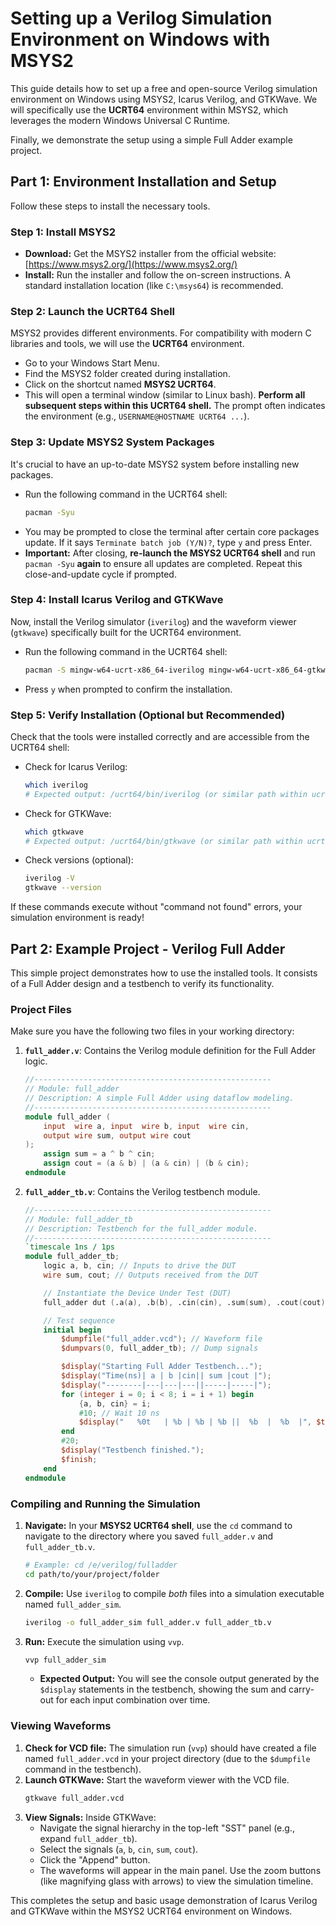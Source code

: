# Setting up a Verilog Simulation Environment on Windows with MSYS2

This guide details how to set up a free and open-source Verilog simulation environment on Windows using MSYS2, Icarus Verilog, and GTKWave. We will specifically use the **UCRT64** environment within MSYS2, which leverages the modern Windows Universal C Runtime.

Finally, we demonstrate the setup using a simple Full Adder example project.

## Part 1: Environment Installation and Setup

Follow these steps to install the necessary tools.

### Step 1: Install MSYS2

*   **Download:** Get the MSYS2 installer from the official website: [https://www.msys2.org/](https://www.msys2.org/)
*   **Install:** Run the installer and follow the on-screen instructions. A standard installation location (like `C:\msys64`) is recommended.

### Step 2: Launch the UCRT64 Shell

MSYS2 provides different environments. For compatibility with modern C libraries and tools, we will use the **UCRT64** environment.

*   Go to your Windows Start Menu.
*   Find the MSYS2 folder created during installation.
*   Click on the shortcut named **MSYS2 UCRT64**.
*   This will open a terminal window (similar to Linux bash). **Perform all subsequent steps within this UCRT64 shell.** The prompt often indicates the environment (e.g., `USERNAME@HOSTNAME UCRT64 ...`).

### Step 3: Update MSYS2 System Packages

It's crucial to have an up-to-date MSYS2 system before installing new packages.

*   Run the following command in the UCRT64 shell:
    ```bash
    pacman -Syu
    ```
*   You may be prompted to close the terminal after certain core packages update. If it says `Terminate batch job (Y/N)?`, type `y` and press Enter.
*   **Important:** After closing, **re-launch the MSYS2 UCRT64 shell** and run `pacman -Syu` **again** to ensure all updates are completed. Repeat this close-and-update cycle if prompted.

### Step 4: Install Icarus Verilog and GTKWave

Now, install the Verilog simulator (`iverilog`) and the waveform viewer (`gtkwave`) specifically built for the UCRT64 environment.

*   Run the following command in the UCRT64 shell:
    ```bash
    pacman -S mingw-w64-ucrt-x86_64-iverilog mingw-w64-ucrt-x86_64-gtkwave
    ```
*   Press `y` when prompted to confirm the installation.

### Step 5: Verify Installation (Optional but Recommended)

Check that the tools were installed correctly and are accessible from the UCRT64 shell:

*   Check for Icarus Verilog:
    ```bash
    which iverilog
    # Expected output: /ucrt64/bin/iverilog (or similar path within ucrt64)
    ```
*   Check for GTKWave:
    ```bash
    which gtkwave
    # Expected output: /ucrt64/bin/gtkwave (or similar path within ucrt64)
    ```
*   Check versions (optional):
    ```bash
    iverilog -V
    gtkwave --version
    ```

If these commands execute without "command not found" errors, your simulation environment is ready!

## Part 2: Example Project - Verilog Full Adder

This simple project demonstrates how to use the installed tools. It consists of a Full Adder design and a testbench to verify its functionality.

### Project Files

Make sure you have the following two files in your working directory:

1.  **`full_adder.v`**: Contains the Verilog module definition for the Full Adder logic.
    ```verilog
    //-----------------------------------------------------
    // Module: full_adder
    // Description: A simple Full Adder using dataflow modeling.
    //-----------------------------------------------------
    module full_adder (
        input  wire a, input  wire b, input  wire cin,
        output wire sum, output wire cout
    );
        assign sum = a ^ b ^ cin;
        assign cout = (a & b) | (a & cin) | (b & cin);
    endmodule
    ```

2.  **`full_adder_tb.v`**: Contains the Verilog testbench module.
    ```verilog
    //-----------------------------------------------------
    // Module: full_adder_tb
    // Description: Testbench for the full_adder module.
    //-----------------------------------------------------
    `timescale 1ns / 1ps
    module full_adder_tb;
        logic a, b, cin; // Inputs to drive the DUT
        wire sum, cout; // Outputs received from the DUT

        // Instantiate the Device Under Test (DUT)
        full_adder dut (.a(a), .b(b), .cin(cin), .sum(sum), .cout(cout));

        // Test sequence
        initial begin
            $dumpfile("full_adder.vcd"); // Waveform file
            $dumpvars(0, full_adder_tb); // Dump signals

            $display("Starting Full Adder Testbench...");
            $display("Time(ns)| a | b |cin|| sum |cout |");
            $display("--------|---|---|---||-----|-----|");
            for (integer i = 0; i < 8; i = i + 1) begin
                {a, b, cin} = i;
                #10; // Wait 10 ns
                $display("   %0t   | %b | %b | %b ||  %b  |  %b  |", $time, a, b, cin, sum, cout);
            end
            #20;
            $display("Testbench finished.");
            $finish;
        end
    endmodule
    ```

### Compiling and Running the Simulation

1.  **Navigate:** In your **MSYS2 UCRT64 shell**, use the `cd` command to navigate to the directory where you saved `full_adder.v` and `full_adder_tb.v`.
    ```bash
    # Example: cd /e/verilog/fulladder
    cd path/to/your/project/folder
    ```
2.  **Compile:** Use `iverilog` to compile *both* files into a simulation executable named `full_adder_sim`.
    ```bash
    iverilog -o full_adder_sim full_adder.v full_adder_tb.v
    ```
3.  **Run:** Execute the simulation using `vvp`.
    ```bash
    vvp full_adder_sim
    ```
    *   **Expected Output:** You will see the console output generated by the `$display` statements in the testbench, showing the sum and carry-out for each input combination over time.

### Viewing Waveforms

1.  **Check for VCD file:** The simulation run (`vvp`) should have created a file named `full_adder.vcd` in your project directory (due to the `$dumpfile` command in the testbench).
2.  **Launch GTKWave:** Start the waveform viewer with the VCD file.
    ```bash
    gtkwave full_adder.vcd
    ```
3.  **View Signals:** Inside GTKWave:
    *   Navigate the signal hierarchy in the top-left "SST" panel (e.g., expand `full_adder_tb`).
    *   Select the signals (`a`, `b`, `cin`, `sum`, `cout`).
    *   Click the "Append" button.
    *   The waveforms will appear in the main panel. Use the zoom buttons (like magnifying glass with arrows) to view the simulation timeline.

This completes the setup and basic usage demonstration of Icarus Verilog and GTKWave within the MSYS2 UCRT64 environment on Windows.
